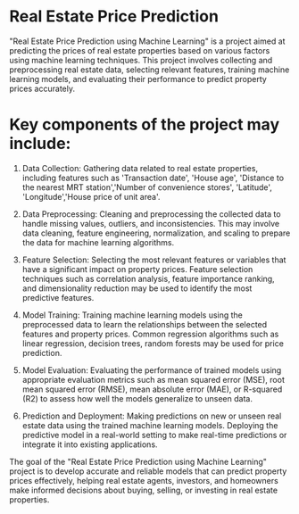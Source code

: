 # Real Estate Price Prediction

"Real Estate Price Prediction using Machine Learning" is a project aimed at predicting the prices of real estate properties based on various factors
using machine learning techniques. This project involves collecting and preprocessing real estate data, selecting relevant features, training machine
learning models, and evaluating their performance to predict property prices accurately.

# Key components of the project may include:
1. Data Collection: Gathering data related to real estate properties, including features such as 'Transaction date', 'House age', 
   'Distance to the nearest MRT station','Number of convenience stores', 'Latitude', 'Longitude','House price of unit area'.

2. Data Preprocessing: Cleaning and preprocessing the collected data to handle missing values, outliers, and inconsistencies. This may involve data
   cleaning, feature engineering, normalization, and scaling to prepare the data for machine learning algorithms.

3. Feature Selection: Selecting the most relevant features or variables that have a significant impact on property prices. Feature selection techniques
    such as correlation analysis, feature importance ranking, and dimensionality reduction may be used to identify the most predictive features.

4. Model Training: Training machine learning models using the preprocessed data to learn the relationships between the selected features and property prices.
   Common regression algorithms such as linear regression, decision trees, random forests may be used for price prediction.

5. Model Evaluation: Evaluating the performance of trained models using appropriate evaluation metrics such as mean squared error (MSE), root mean squared error (RMSE),
    mean absolute error (MAE), or R-squared (R2) to assess how well the models generalize to unseen data.

6. Prediction and Deployment: Making predictions on new or unseen real estate data using the trained machine learning models. Deploying the predictive
    model in a real-world setting to make real-time predictions or integrate it into existing applications.

The goal of the "Real Estate Price Prediction using Machine Learning" project is to develop accurate and reliable models that can predict 
property prices effectively, helping real estate agents, investors, and homeowners make informed decisions about buying, selling, or investing in real estate properties.

